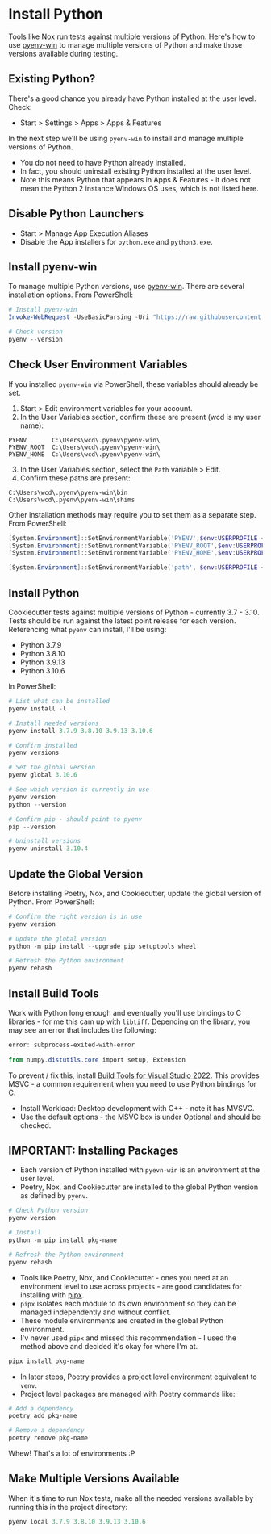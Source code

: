# Install Python

Tools like Nox run tests against multiple versions of Python. Here's how to use [pyenv-win](https://github.com/pyenv-win/pyenv-win#python-pip) to manage multiple versions of Python and make those versions available during testing.

## Existing Python?

There's a good chance you already have Python installed at the user level. Check:

- Start > Settings > Apps > Apps & Features

In the next step we'll be using `pyenv-win` to install and manage multiple versions of Python.

- You do not need to have Python already installed.
- In fact, you should uninstall existing Python installed at the user level.
- Note this means Python that appears in Apps & Features - it does not mean the Python 2 instance Windows OS uses, which is not listed here.

## Disable Python Launchers

- Start > Manage App Execution Aliases
- Disable the App installers for `python.exe` and `python3.exe`.

## Install pyenv-win

To manage multiple Python versions, use [pyenv-win](https://github.com/pyenv-win/pyenv-win). There are several installation options. From PowerShell:

```powershell
# Install pyenv-win
Invoke-WebRequest -UseBasicParsing -Uri "https://raw.githubusercontent.com/pyenv-win/pyenv-win/master/pyenv-win/install-pyenv-win.ps1" -OutFile "./install-pyenv-win.ps1"; &"./install-pyenv-win.ps1"

# Check version
pyenv --version
```

## Check User Environment Variables

If you installed `pyenv-win` via PowerShell, these variables should already be set.

1. Start > Edit environment variables for your account.
2. In the User Variables section, confirm these are present (wcd is my user name):

```
PYENV       C:\Users\wcd\.pyenv\pyenv-win\
PYENV_ROOT  C:\Users\wcd\.pyenv\pyenv-win\
PYENV_HOME  C:\Users\wcd\.pyenv\pyenv-win\
```

3. In the User Variables section, select the `Path` variable > Edit.
4. Confirm these paths are present:

```
C:\Users\wcd\.pyenv\pyenv-win\bin
C:\Users\wcd\.pyenv\pyenv-win\shims
```

Other installation methods may require you to set them as a separate step. From PowerShell:

```powershell
[System.Environment]::SetEnvironmentVariable('PYENV',$env:USERPROFILE + "\.pyenv\pyenv-win\","User")
[System.Environment]::SetEnvironmentVariable('PYENV_ROOT',$env:USERPROFILE + "\.pyenv\pyenv-win\","User")
[System.Environment]::SetEnvironmentVariable('PYENV_HOME',$env:USERPROFILE + "\.pyenv\pyenv-win\","User")

[System.Environment]::SetEnvironmentVariable('path', $env:USERPROFILE + "\.pyenv\pyenv-win\bin;" + $env:USERPROFILE + "\.pyenv\pyenv-win\shims;" + [System.Environment]::GetEnvironmentVariable('path', "User"),"User")
```

## Install Python

Cookiecutter tests against multiple versions of Python - currently 3.7 - 3.10. Tests should be run against the latest point release for each version. Referencing what `pyenv` can install, I'll be using:

- Python 3.7.9
- Python 3.8.10
- Python 3.9.13
- Python 3.10.6

In PowerShell:

```powershell
# List what can be installed
pyenv install -l

# Install needed versions
pyenv install 3.7.9 3.8.10 3.9.13 3.10.6

# Confirm installed
pyenv versions

# Set the global version
pyenv global 3.10.6

# See which version is currently in use
pyenv version
python --version

# Confirm pip - should point to pyenv
pip --version

# Uninstall versions
pyenv uninstall 3.10.4
```

## Update the Global Version

Before installing Poetry, Nox, and Cookiecutter, update the global version of Python. From PowerShell:

```powershell
# Confirm the right version is in use
pyenv version

# Update the global version
python -m pip install --upgrade pip setuptools wheel

# Refresh the Python environment
pyenv rehash
```

## Install Build Tools

Work with Python long enough and eventually you'll use bindings to C libraries - for me this cam up with `libtiff`. Depending on the library, you may see an error that includes the following:

```powershell
error: subprocess-exited-with-error
...
from numpy.distutils.core import setup, Extension
```

To prevent / fix this, install [Build Tools for Visual Studio 2022](https://visualstudio.microsoft.com/downloads/#build-tools-for-visual-studio-2022). This provides MSVC - a common requirement when you need to use Python bindings for C.

- Install Workload: Desktop development with C++ - note it has MVSVC.
- Use the default options - the MSVC box is under Optional and should be checked.

## IMPORTANT: Installing Packages

- Each version of Python installed with `pyevn-win` is an environment at the user level.
- Poetry, Nox, and Cookiecutter are installed to the global Python version as defined by `pyenv`.

```powershell
# Check Python version
pyenv version

# Install
python -m pip install pkg-name

# Refresh the Python environment
pyenv rehash
```

- Tools like Poetry, Nox, and Cookiecutter - ones you need at an environment level to use across projects - are good candidates for installing with [pipx]().
- `pipx` isolates each module to its own environment so they can be managed independently and without conflict.
- These module environments are created in the global Python environment.
- I'v never used `pipx` and missed this recommendation - I used the method above and decided it's okay for where I'm at.

```powershell
pipx install pkg-name
```

- In later steps, Poetry provides a project level environment equivalent to `venv`.
- Project level packages are managed with Poetry commands like:

```powershell
# Add a dependency
poetry add pkg-name

# Remove a dependency
poetry remove pkg-name
```

Whew! That's a lot of environments :P

## Make Multiple Versions Available

When it's time to run Nox tests, make all the needed versions available by running this in the project directory:

```powershell
pyenv local 3.7.9 3.8.10 3.9.13 3.10.6
```
